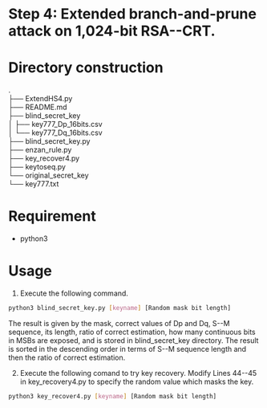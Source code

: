 # Step 4: Extended branch-and-prune attack on 1,024-bit RSA--CRT.
 
# Directory construction
.  
├── ExtendHS4.py  
├── README.md  
├── blind_secret_key  
│   ├── key777_Dp_16bits.csv  
│   └── key777_Dq_16bits.csv  
├── blind_secret_key.py  
├── enzan_rule.py  
├── key_recover4.py  
├── keytoseq.py  
└── original_secret_key  
    └── key777.txt  

# Requirement

* python3

# Usage
 
1. Execute the following command.
```bash
python3 blind_secret_key.py [keyname] [Random mask bit length]
```
The result is given by the mask, correct values of Dp and Dq, S--M sequence, its length, ratio of correct estimation, how many continuous bits in MSBs are exposed, and is stored in blind_secret_key directory. The result is sorted in the descending order in terms of S--M sequence length and then the ratio of correct estimation.

2. Execute the following comand to try key recovery. Modify Lines 44--45 in key_recovery4.py to specify the random value which masks the key.
```bash
python3 key_recover4.py [keyname] [Random mask bit length]
```
